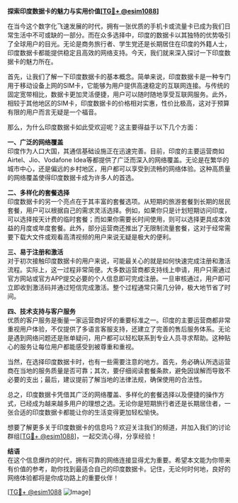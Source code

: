 **探索印度数据卡的魅力与实用价值[[TG💪+ @esim1088](https://t.me/s/esim1088)]**

在当今这个数字化飞速发展的时代，拥有一张优质的手机卡或流量卡已成为我们日常生活中不可或缺的一部分。而在众多选择中，印度的数据卡以其独特的优势吸引了全球用户的目光。无论是商务旅行者、学生党还是长期居住在印度的外籍人士，印度数据卡都能提供稳定且高效的网络支持。今天，我们就来深入探讨一下印度数据卡的魅力所在。

首先，让我们了解一下印度数据卡的基本概念。简单来说，印度数据卡是一种专门用于移动设备上网的SIM卡，它能够为用户提供高速稳定的互联网连接。与传统的固定宽带相比，数据卡更加灵活便捷，用户可以随时随地享受互联网服务。此外，相较于其他地区的SIM卡，印度数据卡的价格相对实惠，性价比极高，这对于预算有限的用户而言无疑是一个福音。

那么，为什么印度数据卡如此受欢迎呢？这主要得益于以下几个方面：

**一、广泛的网络覆盖**  
印度作为人口大国，其通信基础设施正在迅速完善。目前，印度的主要运营商如Airtel、Jio、Vodafone Idea等都提供了广泛而深入的网络覆盖。无论是在繁华的城市中心，还是偏远的乡村地区，用户都可以享受到流畅的网络体验。这种高质量的网络覆盖使得印度数据卡成为许多人的首选。

**二、多样化的套餐选择**  
印度数据卡的另一个亮点在于其丰富的套餐选项。从短期的旅游套餐到长期的居民套餐，用户可以根据自己的需求灵活选择。例如，如果你只是计划短期访问印度，可以选择按天计费的临时套餐；而如果你需要长时间使用，则可以选择更具成本效益的月度或年度套餐。此外，部分运营商还推出了无限制流量套餐，这对于经常需要下载大文件或观看高清视频的用户来说无疑是极大的便利。

**三、易于注册和激活**  
对于初次接触印度数据卡的用户来说，可能最关心的就是如何快速完成注册和激活流程。实际上，这一过程非常简便。大多数运营商都支持线上申请，用户只需通过官方网站或官方APP提交必要的个人信息即可完成注册。一旦审核通过，用户即可立即收到激活码并通过短信完成激活。整个过程通常只需几分钟，极大地节省了时间。

**四、技术支持与客户服务**  
优质的客户服务是衡量一家运营商好坏的重要标准之一。印度的主要运营商都非常重视用户体验，不仅提供了多语言客服支持，还建立了完善的售后服务体系。无论是遇到网络问题还是账单疑问，用户都可以轻松联系到专业人员寻求帮助。这种贴心的服务让每位用户都能感受到被尊重和重视。

当然，在选择印度数据卡时，也有一些需要注意的地方。首先，务必确认所选运营商在当地的服务质量是否可靠；其次，要仔细阅读套餐条款，避免因误解而导致不必要的支出；最后，建议提前了解当地的法律法规，确保使用的合法性。

总之，印度数据卡凭借其广泛的网络覆盖、多样化的套餐选择以及便捷的操作方式，已经成为越来越多用户的理想之选。无论你是短期旅行者还是长期居住者，一张合适的印度数据卡都能让你的生活变得更加轻松愉快。

想要了解更多关于印度数据卡的信息吗？欢迎关注我们的频道，并加入我们的讨论群组[[TG💪+ @esim1088](https://t.me/s/esim1088)]，一起交流心得，分享经验！  

**结语**  
在这个信息爆炸的时代，拥有可靠的网络连接显得尤为重要。希望本文能为你带来有价值的参考，助你找到最适合自己的印度数据卡。记住，无论何时何地，良好的网络体验都将是你成功路上的重要伙伴！

[[TG💪+ @esim1088](https://t.me/s/esim1088) ![Image](https://i.postimg.cc/4NQfJmqS/Snipaste-2025-05-13-00-14-12.png)]